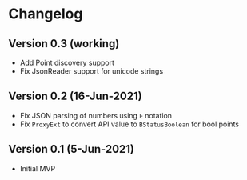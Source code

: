 # Changelog

## Version 0.3 (working)
* Add Point discovery support
* Fix JsonReader support for unicode strings

## Version 0.2 (16-Jun-2021)
* Fix JSON parsing of numbers using `E` notation
* Fix `ProxyExt` to convert API value to `BStatusBoolean` for bool points

## Version 0.1 (5-Jun-2021)
* Initial MVP